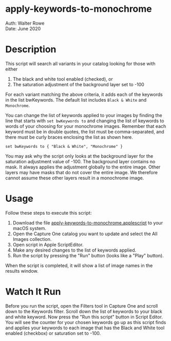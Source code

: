 # apply-keywords-to-monochrome

Auth: Walter Rowe<br>
Date: June 2020

# Description

This script will search all variants in your catalog looking for those with either

1. The black and white tool enabled (checked), or
2. The saturation adjustment of the background layer set to -100

For each variant matching the above criteria, it adds each of the keywords in the list bwKeywords. The default list includes ```Black & White``` and ```Monochrome```.

You can change the list of keywords applied to your images by finding the line that starts with ```set bwKeywords to``` and changing the list of keywords to words of your choosing for your monochrome images. Remember that each keyword must be in double quotes, the list must be comma-separated, and there must be curly braces enclosing the list as shown here.

```
set bwKeywords to { "Black & White", "Monochrome" }
```

You may ask why the script only looks at the background layer for the saturation adjustment value of -100. The background layer contains no mask. It always applies the adjustment globally to the entire image. Other layers may have masks that do not cover the entire image. We therefore cannot assume these other layers result in a monochrome image.

# Usage

Follow these steps to execute this script:

1. Download the file [apply-keywords-to-monochrome.applescript](apply-keywords-to-monochrome.applescript) to your macOS system.
2. Open the Capture One catalog you want to update and select the All Images collection.
3. Open script in Apple ScriptEditor.
4. Make any desired changes to the list of keywords applied.
5. Run the script by pressing the "Run" button (looks like a "Play" button).

When the script is completed, it will show a list of image names in the results window.

# Watch It Run

Before you run the script, open the Filters tool in Capture One and scroll down to the Keywords filter. Scroll down the list of keywords to your black and white keyword. Now press the "Run this script" button in Script Editor. You will see the counter for your chosen keywords go up as this script finds and applies your keywords to each image that has the Black and White tool enabled (checkbox) or saturation set to -100.
